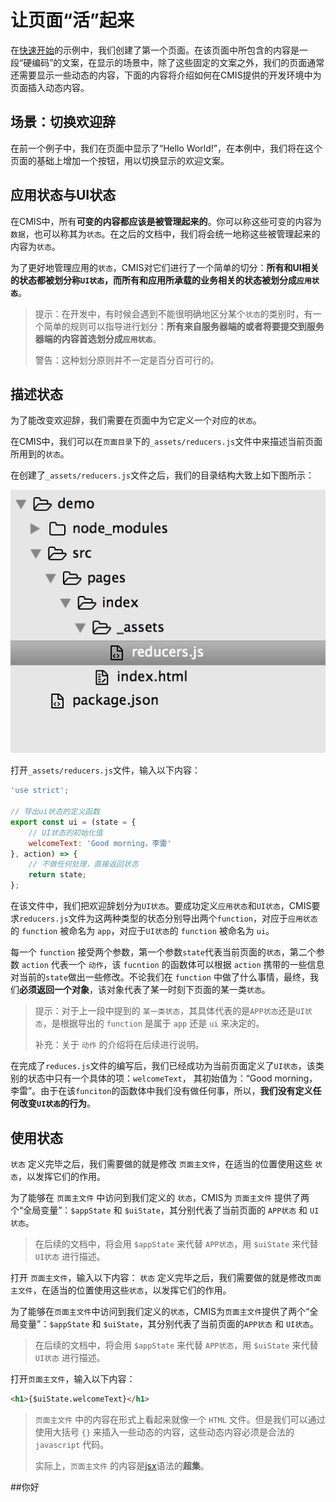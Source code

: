 # 让页面“活”起来

在[快速开始](#快速开始.md)的示例中，我们创建了第一个页面。在该页面中所包含的内容是一段“硬编码”的文案，在显示的场景中，除了这些固定的文案之外，我们的页面通常还需要显示一些动态的内容，下面的内容将介绍如何在CMIS提供的开发环境中为页面插入动态内容。

## 场景：切换欢迎辞

在前一个例子中，我们在页面中显示了“Hello World!”，在本例中，我们将在这个页面的基础上增加一个按钮，用以切换显示的欢迎文案。

## 应用状态与UI状态

在CMIS中，所有**可变的内容都应该是被管理起来的**。你可以称这些可变的内容为```数据```，也可以称其为```状态```。在之后的文档中，我们将会统一地称这些被管理起来的内容为```状态```。

为了更好地管理应用的```状态```，CMIS对它们进行了一个简单的切分：**所有和UI相关的状态都被划分称```UI状态```，而所有和应用所承载的业务相关的状态被划分成```应用状态```**。

> 提示：在开发中，有时候会遇到不能很明确地区分某个```状态```的类别时，有一个简单的规则可以指导进行划分：**所有来自服务器端的或者将要提交到服务器端的内容首选划分成```应用状态```**。
> 
> 警告：这种划分原则并不一定是百分百可行的。

## 描述状态

为了能改变欢迎辞，我们需要在页面中为它定义一个对应的```状态```。

在CMIS中，我们可以在```页面目录```下的```_assets/reducers.js```文件中来描述当前页面所用到的```状态```。

在创建了```_assets/reducers.js```文件之后，我们的目录结构大致上如下图所示：

![](8FF2042E-F66A-4F75-BAC1-9BC6B0837DC8.png)

打开```_assets/reducers.js```文件，输入以下内容：

```javascript
'use strict';

// 导出ui状态的定义函数
export const ui = (state = {
    // UI状态的初始化值
    welcomeText: 'Good morning，李雷'
}, action) => {
    // 不做任何处理，直接返回状态
    return state;
};
```

在该文件中，我们把欢迎辞划分为```UI状态```。要成功定义```应用状态```和```UI状态```，CMIS要求```reducers.js```文件为这两种类型的状态分别导出两个```function```，对应于```应用状态```的 ```function``` 被命名为 ```app```，对应于```UI状态```的 ```function``` 被命名为 ```ui```。

每一个 ```function``` 接受两个参数，第一个参数```state```代表当前页面的```状态```，第二个参数 ```action``` 代表一个 ```动作```，该 ```fucntion``` 的函数体可以根据 ```action``` 携带的一些信息对当前的```state```做出一些修改。不论我们在 ```function``` 中做了什么事情，最终，我们**必须返回一个对象**，该对象代表了某一时刻下页面的某一类```状态```。

> 提示：对于上一段中提到的 ```某一类状态```，其具体代表的是```APP状态```还是```UI状态```，是根据导出的 ```function``` 是属于 ```app``` 还是 ```ui``` 来决定的。
>
> 补充：关于 ```动作``` 的介绍将在后续进行说明。

在完成了```reduces.js```文件的编写后，我们已经成功为当前页面定义了```UI状态```，该类别的状态中只有一个具体的项：```welcomeText```， 其初始值为：“Good morning，李雷”。由于在该```funciton```的函数体中我们没有做任何事，所以，**我们没有定义任何改变```UI状态```的行为**。

## 使用状态

```状态``` 定义完毕之后，我们需要做的就是修改 ```页面主文件```，在适当的位置使用这些 ```状态```，以发挥它们的作用。

为了能够在 ```页面主文件``` 中访问到我们定义的 ```状态```，CMIS为 ```页面主文件``` 提供了两个“全局变量”：```$appState``` 和 ```$uiState```，其分别代表了当前页面的 ```APP状态``` 和 ```UI状态```。

> 在后续的文档中，将会用 ```$appState``` 来代替 ```APP状态```，用 ```$uiState``` 来代替```UI状态``` 进行描述。

打开 ```页面主文件```，输入以下内容：
```状态``` 定义完毕之后，我们需要做的就是修改```页面主文件```，在适当的位置使用这些```状态```，以发挥它们的作用。

为了能够在```页面主文件```中访问到我们定义的```状态```，CMIS为```页面主文件```提供了两个“全局变量”：```$appState``` 和 ```$uiState```，其分别代表了当前页面的```APP状态``` 和 ```UI状态```。

> 在后续的文档中，将会用 ```$appState``` 来代替 ```APP状态```，用 ```$uiState``` 来代替```UI状态``` 进行描述。

打开```页面主文件```，输入以下内容：

```html
<h1>{$uiState.welcomeText}</h1>
```

> ```页面主文件``` 中的内容在形式上看起来就像一个 ```HTML``` 文件。但是我们可以通过使用大括号 ```{}``` 来插入一些动态的内容，这些动态内容必须是合法的 ```javascript``` 代码。
>
> 实际上，```页面主文件``` 的内容是[jsx](https://facebook.github.io/react/docs/jsx-in-depth.html)语法的**超集**。


##你好
